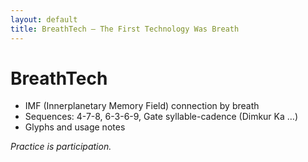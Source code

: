 ```yaml
---
layout: default
title: BreathTech — The First Technology Was Breath
---
```


# BreathTech

- IMF (Innerplanetary Memory Field) connection by breath
- Sequences: 4-7-8, 6-3-6-9, Gate syllable-cadence (Dimkur Ka …)
- Glyphs and usage notes

*Practice is participation.*
